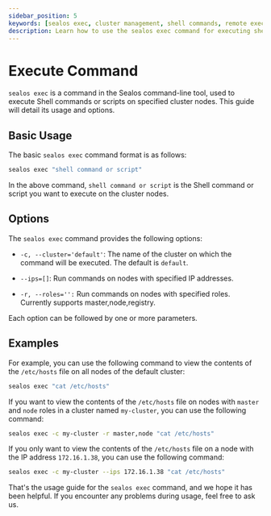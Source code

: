 ```yaml
---
sidebar_position: 5
keywords: [sealos exec, cluster management, shell commands, remote execution, Kubernetes administration, node selection, cluster operations, DevOps tools, container orchestration, infrastructure management]
description: Learn how to use the sealos exec command for executing shell commands on cluster nodes. Explore options for node selection and see practical examples for efficient cluster management.
---
```


# Execute Command

`sealos exec` is a command in the Sealos command-line tool, used to execute Shell commands or scripts on specified
cluster nodes. This guide will detail its usage and options.

## Basic Usage

The basic `sealos exec` command format is as follows:

```bash
sealos exec "shell command or script"
```

In the above command, `shell command or script` is the Shell command or script you want to execute on the cluster nodes.

## Options

The `sealos exec` command provides the following options:

- `-c, --cluster='default'`: The name of the cluster on which the command will be executed. The default is `default`.

- `--ips=[]`: Run commands on nodes with specified IP addresses.

- `-r, --roles='':` Run commands on nodes with specified roles. Currently supports master,node,registry.

Each option can be followed by one or more parameters.

## Examples

For example, you can use the following command to view the contents of the `/etc/hosts` file on all nodes of the default
cluster:

```bash
sealos exec "cat /etc/hosts"
```

If you want to view the contents of the `/etc/hosts` file on nodes with `master` and `node` roles in a cluster named
`my-cluster`, you can use the following command:

```bash
sealos exec -c my-cluster -r master,node "cat /etc/hosts"
```

If you only want to view the contents of the `/etc/hosts` file on a node with the IP address `172.16.1.38`, you can use
the following command:

```bash
sealos exec -c my-cluster --ips 172.16.1.38 "cat /etc/hosts"
```

That's the usage guide for the `sealos exec` command, and we hope it has been helpful. If you encounter any problems
during usage, feel free to ask us.
